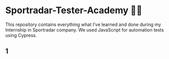 # Sportradar-Tester-Academy 👨‍💻 

This repository contains everything what I've learned and done during my Internship in Sportradar company. 
We used JavaScript for automation tests using Cypress.

## 1 
